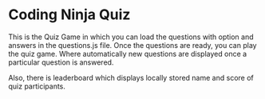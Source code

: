 # Coding Ninja Quiz

This is the Quiz Game in which you can load the questions with option and answers in the questions.js file. Once the questions are ready,
you can play the quiz game. Where automatically new questions are displayed once a particular question is answered.

Also, there is leaderboard which displays locally stored name and score of quiz participants.
